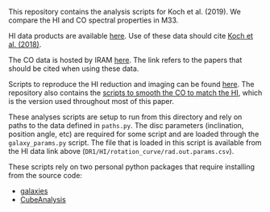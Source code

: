 
This repository contains the analysis scripts for Koch et al. (2019). We compare the HI and CO spectral properties in M33.

HI data products are available [here](https://doi.org/10.11570/18.0003). Use of these data should cite [Koch et al. (2018)](https://ui.adsabs.harvard.edu/#abs/2018MNRAS.479.2505K/abstract).

The CO data is hosted by IRAM [here](http://www.iram-institute.org/EN/content-page-329-7-158-240-329-0.html). The link refers to the papers that should be cited when using these data.

Scripts to reproduce the HI reduction and imaging can be found [here](https://github.com/e-koch/VLA_Lband). The repository also contains the [scripts to smooth the CO to match the HI](https://github.com/e-koch/VLA_Lband/tree/master/ancillary_data/IRAM30m_CO21/14B-088), which is the version used throughout most of this paper.

These analyses scripts are setup to run from this directory and rely on paths to the data defined in `paths.py`. The disc parameters (inclination, position angle, etc) are required for some script and are loaded through the `galaxy_params.py` script. The file that is loaded in this script is available from the HI data link above (`DR1/HI/rotation_curve/rad.out.params.csv`).

These scripts rely on two personal python packages that require installing from the source code:

* [galaxies](https://github.com/low-sky/galaxies)
* [CubeAnalysis](https://github.com/e-koch/CubeAnalysis)

